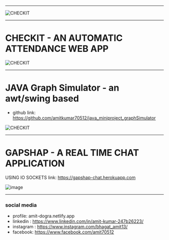 
<hr>

![CHECKIT](https://user-images.githubusercontent.com/71318008/161404275-6447cf6e-0e9a-4865-968f-631585a5e7ac.gif)



<hr>

# CHECKIT - AN AUTOMATIC ATTENDANCE WEB APP  
 

 
 
 
 ![CHECKIT](https://user-images.githubusercontent.com/71318008/161403107-e51afc8b-a172-44e4-8b98-84368c1bcb62.gif)

<hr>

# JAVA Graph Simulator - an awt/swing based 

- github link: https://github.com/amitkumar70512/java_miniproject_graphSimulator

![CHECKIT](https://user-images.githubusercontent.com/71318008/161403540-525ae18a-033a-4956-99ee-fa23104f94d0.gif)

<hr>

# GAPSHAP - A REAL TIME CHAT APPLICATION

USING IO SOCKETS link: https://gapshap-chat.herokuapp.com 

![image](https://user-images.githubusercontent.com/71318008/161402724-4aa3b38e-1776-4e7e-ad5e-8203e8346b33.png)


<hr>

### social media
- profile: amit-dogra.netlify.app
- linkedin : https://www.linkedin.com/in/amit-kumar-247b26223/ 
- instagram : https://www.instagram.com/bhagat_amit13/
- facebook: https://www.facebook.com/amit70512
